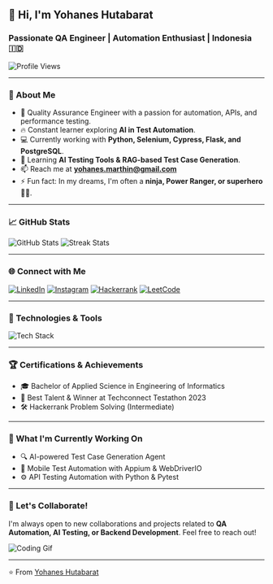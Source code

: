 ## 👋 Hi, I'm Yohanes Hutabarat
### Passionate QA Engineer | Automation Enthusiast | Indonesia 🇮🇩

![Profile Views](https://komarev.com/ghpvc/?username=if413019&label=Profile%20views&color=0e75b6&style=flat)

---

### 💬 About Me
- 🎯 Quality Assurance Engineer with a passion for automation, APIs, and performance testing.
- 🔥 Constant learner exploring **AI in Test Automation**.
- 💻 Currently working with **Python, Selenium, Cypress, Flask, and PostgreSQL**.
- 🌱 Learning **AI Testing Tools & RAG-based Test Case Generation**.
- 📫 Reach me at **yohanes.marthin@gmail.com**
- ⚡ Fun fact: In my dreams, I'm often a **ninja, Power Ranger, or superhero** 🦸‍♂️.

---

### 📈 GitHub Stats
![GitHub Stats](https://github-readme-stats.vercel.app/api?username=if413019&show_icons=true&theme=radical)
![Streak Stats](https://github-readme-streak-stats.herokuapp.com/?user=if413019&theme=radical)

---

### 🌐 Connect with Me
[![LinkedIn](https://img.shields.io/badge/LinkedIn-blue?logo=linkedin&style=for-the-badge)](https://linkedin.com/in/yohanesmarthin)
[![Instagram](https://img.shields.io/badge/Instagram-E4405F?logo=instagram&logoColor=white&style=for-the-badge)](https://instagram.com/se.na.hoy)
[![Hackerrank](https://img.shields.io/badge/Hackerrank-2EC866?logo=hackerrank&style=for-the-badge)](https://www.hackerrank.com/if413019)
[![LeetCode](https://img.shields.io/badge/LeetCode-FFA116?logo=leetcode&style=for-the-badge)](https://www.leetcode.com/if413019)

---

### 🔧 Technologies & Tools
![Tech Stack](https://skillicons.dev/icons?i=python,java,c,flask,pytest,appium,selenium,locust,postgres,mysql,django,rabbitmq,linux,git,grafana,jenkins,android,kotlin,html,css,unity)

---

### 🏆 Certifications & Achievements
- 🎓 Bachelor of Applied Science in Engineering of Informatics
- 🚀 Best Talent & Winner at Techconnect Testathon 2023
- 🛠️ Hackerrank Problem Solving (Intermediate)

---

### 🎯 What I'm Currently Working On
- 🔍 AI-powered Test Case Generation Agent
- 📱 Mobile Test Automation with Appium & WebDriverIO
- ⚙️ API Testing Automation with Python & Pytest

---

### 💪 Let's Collaborate!
I'm always open to new collaborations and projects related to **QA Automation, AI Testing, or Backend Development**. Feel free to reach out!

![Coding Gif](https://media.giphy.com/media/QTfX9Ejfra3ZmNxh6B/giphy.gif)

---

⭐️ From [Yohanes Hutabarat](https://github.com/if413019)

